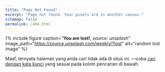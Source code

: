 ```yaml
---
title: "Page Not Found"
excerpt: "Page not found. Your pixels are in another canvas."
sitemap: false
permalink: /404.html
---
```

{% include figure caption="**You are lost!**, *source: unsplash*" image_path="https://source.unsplash.com/weekly/?lost" alt="random lost image" %}

Maaf, ternyata halaman yang anda cari tidak ada di situs ini. —coba [cari dengan kata kunci](/search) yang sesuai pada kolom pencarian di bawah.

<script>
  var GOOG_FIXURL_LANG = 'id';
  var GOOG_FIXURL_SITE = '{{ site.url }}'
</script>
<script src="https://linkhelp.clients.google.com/tbproxy/lh/wm/fixurl.js">
</script>

